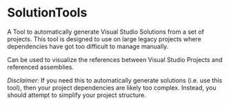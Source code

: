 SolutionTools
=============

A Tool to automatically generate Visual Studio Solutions from a set of projects. This tool is designed to use on large legacy projects where dependencies have got too difficult to manage manually. 

Can be used to visualize the references between Visual Studio Projects and referenced assemblies.

*Disclaimer:* 
If you need this to automatically generate solutions (i.e. use this tool), then your project dependencies are likely too complex. Instead, you should attempt to simplify your project structure.